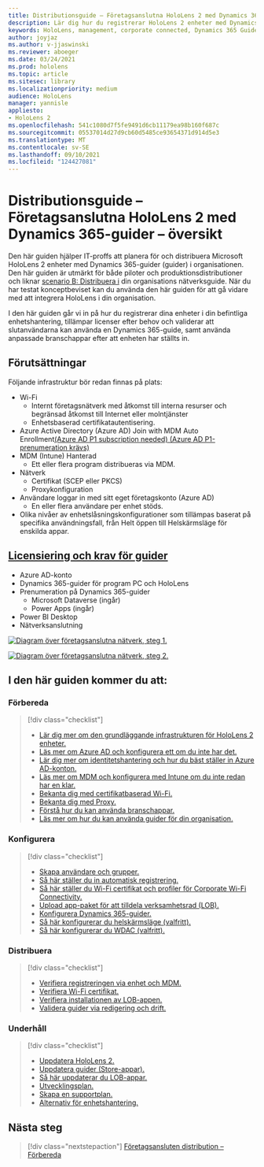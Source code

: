 ```yaml
---
title: Distributionsguide – Företagsanslutna HoloLens 2 med Dynamics 365-guider – översikt
description: Lär dig hur du registrerar HoloLens 2 enheter med Dynamics 365-guider över ett företagsanslutet nätverk.
keywords: HoloLens, management, corporate connected, Dynamics 365 Guides, AAD, Azure AD, MDM, Mobile Enhetshantering
author: joyjaz
ms.author: v-jjaswinski
ms.reviewer: aboeger
ms.date: 03/24/2021
ms.prod: hololens
ms.topic: article
ms.sitesec: library
ms.localizationpriority: medium
audience: HoloLens
manager: yannisle
appliesto:
- HoloLens 2
ms.openlocfilehash: 541c1080d7f5fe9491d6cb11179ea98b160f687c
ms.sourcegitcommit: 05537014d27d9cb60d5485ce93654371d914d5e3
ms.translationtype: MT
ms.contentlocale: sv-SE
ms.lasthandoff: 09/10/2021
ms.locfileid: "124427081"
---
```

# <a name="deployment-guide---corporate-connected-hololens-2-with-dynamics-365-guides---overview"></a>Distributionsguide – Företagsanslutna HoloLens 2 med Dynamics 365-guider – översikt

Den här guiden hjälper IT-proffs att planera för och distribuera Microsoft HoloLens 2 enheter med Dynamics 365-guider (guider) i organisationen. Den här guiden är utmärkt för både piloter och produktionsdistributioner och liknar [scenario B: Distribuera i](/hololens/common-scenarios#scenario-b-deploy-inside-your-organizations-network) din organisations nätverksguide. När du har testat konceptbeviset kan du använda den här guiden för att gå vidare med att integrera HoloLens i din organisation.

I den här guiden går vi in på hur du registrerar dina enheter i din befintliga enhetshantering, tillämpar licenser efter behov och validerar att slutanvändarna kan använda en Dynamics 365-guide, samt använda anpassade branschappar efter att enheten har ställts in. 

## <a name="prerequisites"></a>Förutsättningar

Följande infrastruktur bör redan finnas på plats:
- Wi-Fi
    - Internt företagsnätverk med åtkomst till interna resurser och begränsad åtkomst till Internet eller molntjänster
    - Enhetsbaserad certifikatautentisering.
- Azure Active Directory (Azure AD) Join with MDM Auto Enrollment[(Azure AD P1 subscription needed) (Azure AD P1-prenumeration krävs)](/azure/active-directory/fundamentals/active-directory-whatis)
- MDM (Intune) Hanterad
    - Ett eller flera program distribueras via MDM.
- Nätverk 
    - Certifikat (SCEP eller PKCS)
    - Proxykonfiguration
- Användare loggar in med sitt eget företagskonto (Azure AD)
    - En eller flera användare per enhet stöds.
- Olika nivåer av enhetslåsningskonfigurationer som tillämpas baserat på specifika användningsfall, från Helt öppen till Helskärmsläge för enskilda appar.

## <a name="guides-licensing-and-requirements"></a>[Licensiering och krav för guider](/dynamics365/mixed-reality/guides/requirements#licensing-and-product-requirements)

- Azure AD-konto
- Dynamics 365-guider för program PC och HoloLens
- Prenumeration på Dynamics 365-guider
    - Microsoft Dataverse (ingår)
    - Power Apps (ingår)
- Power BI Desktop
- Nätverksanslutning

[![Diagram över företagsanslutna nätverk, steg 1. ](./images/deployment-guides-revised-scenario-b-01-1.png)](./images/deployment-guides-revised-scenario-b-01-1.png#lightbox)

[![Diagram över företagsanslutna nätverk, steg 2. ](./images/deployment-guides-revised-scenario-b-02-1.png)](./images/deployment-guides-revised-scenario-b-02-1.png#lightbox)

## <a name="in-this-guide-you-will"></a>I den här guiden kommer du att:
### <a name="prepare"></a>Förbereda
> [!div class="checklist"]
>- [Lär dig mer om den grundläggande infrastrukturen för HoloLens 2 enheter.](hololens2-corp-connected-prepare.md#infrastructure-essentials)
>- [Läs mer om Azure AD och konfigurera ett om du inte har det.](hololens2-corp-connected-prepare.md#azure-active-directory)
>- [Lär dig mer om identitetshantering och hur du bäst ställer in Azure AD-konton.](hololens2-corp-connected-prepare.md#identity-management)
>- [Läs mer om MDM och konfigurera med Intune om du inte redan har en klar.](hololens2-corp-connected-prepare.md#mobile-device-management)
>- [Bekanta dig med certifikatbaserad Wi-Fi.](hololens2-corp-connected-prepare.md#certificates)
>- [Bekanta dig med Proxy.](hololens2-corp-connected-prepare.md#proxy)
>- [Förstå hur du kan använda branschappar.](hololens2-corp-connected-prepare.md#line-of-business-apps)
>- [Läs mer om hur du kan använda guider för din organisation.](hololens2-corp-connected-prepare.md#guides-playbook)
### <a name="configure"></a>Konfigurera
> [!div class="checklist"]
>- [Skapa användare och grupper.](hololens2-corp-connected-configure.md#azure-users-and-groups)
>- [Så här ställer du in automatisk registrering.](hololens2-corp-connected-configure.md#auto-enrollment-on-hololens-2)
>- [Så här ställer du Wi-Fi certifikat och profiler för Corporate Wi-Fi Connectivity.](hololens2-corp-connected-configure.md#corporate-wi-fi-connectivity)
>- [Upload app-paket för att tilldela verksamhetsrad (LOB).](hololens2-corp-connected-configure.md#app-deployment)
>- [Konfigurera Dynamics 365-guider.](hololens2-corp-connected-configure.md#setup-guides-application-licenses-dataverse-and-authoring)
>- [Så här konfigurerar du helskärmsläge (valfritt).](hololens2-corp-connected-configure.md#optional-kiosk-mode)
>- [Så här konfigurerar du WDAC (valfritt).](hololens2-corp-connected-configure.md#optional-wdac)
### <a name="deploy"></a>Distribuera
> [!div class="checklist"]
>-  [Verifiera registreringen via enhet och MDM.](hololens2-corp-connected-deploy.md#enrollment-validation)
>-  [Verifiera Wi-Fi certifikat.](hololens2-corp-connected-deploy.md#wi-fi-certificate-validation)
>-  [Verifiera installationen av LOB-appen.](hololens2-corp-connected-deploy.md#validate-lob-app-install)
>-  [Validera guider via redigering och drift.](hololens2-corp-connected-deploy.md#validate-dynamics-365-guides)
### <a name="maintain"></a>Underhåll
> [!div class="checklist"]
>- [Uppdatera HoloLens 2.](hololens2-corp-connected-maintain.md#update-hololens)
>- [Uppdatera guider (Store-appar).](hololens2-corp-connected-maintain.md#how-to-update-dynamics-365-guides-and-other-store-apps)
>- [Så här uppdaterar du LOB-appar.](hololens2-corp-connected-maintain.md#how-to-update-lob-apps) 
>- [Utvecklingsplan.](hololens2-corp-connected-maintain.md#development-plan) 
>- [Skapa en supportplan.](hololens2-corp-connected-maintain.md#support-plan)
>- [Alternativ för enhetshantering.](hololens2-corp-connected-maintain.md#device-management)

## <a name="next-step"></a>Nästa steg 
> [!div class="nextstepaction"]
> [Företagsansluten distribution – Förbereda](hololens2-corp-connected-prepare.md)
